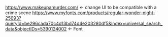 
https://www.makeupamurder.com/ <- change UI to be compatible with a crime scene
https://www.myfonts.com/products/regular-wonder-night-25693?queryId=be296cada70c4d13bd74d4e203280df5&index=universal_search_data&objectIDs=5390124002 <- Font
